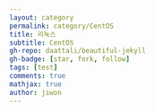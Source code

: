 ```yaml
---
layout: category
permalink: category/CentOS
title: 리눅스
subtitle: CentOS
gh-repo: daattali/beautiful-jekyll
gh-badge: [star, fork, follow]
tags: [test]
comments: true
mathjax: true
author: jiwon
---
```

